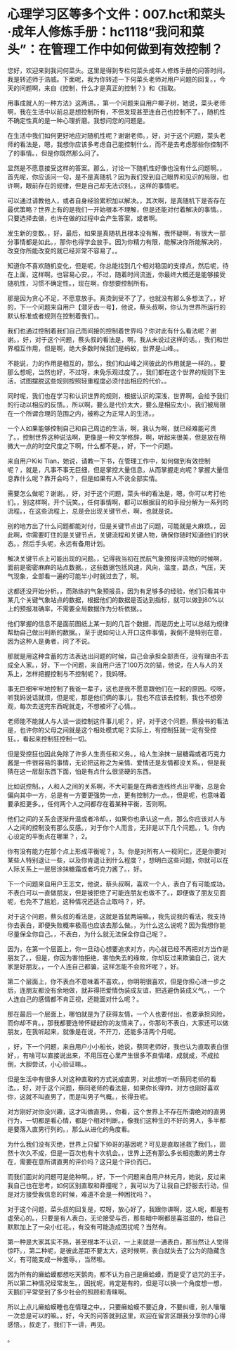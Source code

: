 # 心理学习区等多个文件：007.hct和菜头·成年人修炼手册：hc1118“我问和菜头”：在管理工作中如何做到有效控制？

您好，欢迎来到我问何菜头。这里是得到专栏何菜头成年人修炼手册的问答时间，我是转述师于浩威。下面呢，我为你转述一下何菜头老师对用户问题的回复。，今天的问题啊，来自《控制，什么才是真正的控制？》和《指取。

用事成就人的一种方法》这两讲。，第一个问题来自用户椰子树，她说，菜头老师啊，我在生活中以前总是想控制所有，不但发现甚至连自己也控制不了。，随机性不确定性真的是一种心理折磨。我想问您的问题是。

在生活中我们如何更好地应对随机性呢？谢谢老师。，好，对于这个问题，菜头老师的看法是，嗯，我想你应该多考虑自己能控制什么，而不是去考虑那些你控制不了的事情。，但是你既然那么问了。

显然是不愿意接受这样的答案。那么，讨论一下随机性好像也没有什么问题啊。，首先呢，你应该问一句，是不是真随机？因为我们受到自己眼界和见识的局限，也许啊，眼前存在的规律，但是自己却无法识别。，这样的事情呢。

可以通过请教他人，或者自身经验累积加以解决。，其次啊，是真随机下是否存在最优策略？世界上有的是我们一开始根本不理解，但是还能对付着解决的事情。，只要选择去做，也许在做的过程中会产生答案，或者啊。

发生新的变数。，好，最后，如果是真随机且根本没有解，我怀疑啊，有很大一部分事情都是如此。，那你也得学会放手。因为你精力有限，能解决你所能解决的，改变你所能改变的就已经非常不容易了。。

知道你不喜欢随机变化，但是呢，你总能找到几个相对稳固的支撑点，然后呢，待在上面，这样啊，也容易心安。，不过，随着时间流逝，你最终大概还是能够接受随机性，习惯不确定性。，现在啊，你想要控制所有。

那是因为贪心不足，不愿意放手。真烫到受不了了，也就没有那么多想法了。，好的，下一个问题来自用户【潜牙齿一号】，他说，蔡头叔啊，你认为世界所运行的默认标准或者规则在控制着我们，。

我们也通过控制着我们自己而间接的控制着世界吗？你对此有什么看法呢？谢谢。，好，对于这个问题，蔡头叔的看法是，啊，我从未说过这样的话。，我们和世界相互作用，但是啊，绝大多数时候我们是蚂蚁，世界是山峰。。

不能说，力的作用是相互的，那么，我们和山峰之间彼此的作用就是一样的。，要那么想呢，当然也好，不过呀，未免乐观过度了。，我们都在这个世界的规则下生活，试图摆脱这些规则按照轻重程度必须付出相应的代价。。

同时呢，我们也在学习和认识世界的规则，根据认识的深浅，世界啊，会给予我们的行动以相应的反馈。，所以啊，要么是代价太大，要么是相应太小，我们被局限在一个所谓合理的范围之内，被称之为正常人的生活。。

一个人如果能够控制自己和自己周边的生活，啊，我认为啊，就已经难能可贵了。，控制世界这种说法啊，更像是一种文学修辞，啊，听起来很美，但是放在稍微大一点的时空尺度之下啊，什么都不是。，好，下一个问题。

来自用户Kiki Tian，她说，请教一下书，在管理工作中，如何做到有效控制呢？，就是，凡事不事无巨细，但是掌控大量信息，从而掌握走向呢？掌握大量信息靠什么呢？靠开会吗？，但是如果有人不说全部实情。

需要怎么做呢？谢谢。，好，对于这个问题，菜头书的看法是，嗯，你可以考打他们。，别这样啊，开个玩笑。，任何事情啊，都可以根据目的和手段分解为一系列的流程。，在这些流程上，总是会出现关键节点，啊，也就是说。

别的地方出了什么问题都能对付，但是关键节点出了问题，可能就是大麻烦。，因此啊，你需要盯住的是关键节点，关键流程和关键人物，确保你随时知道他们的状态。，然后手头呢，永远有备用计划。

解决关键节点上可能出现的问题。，记得我当初在民航气象预报评流物的时候啊，面前是密密麻麻的站点数据。，这些数据包括风速，风向，温度，路点，气压，天气现象，全部看一遍的可能半小时就过去了，啊。

这都还没开始分析。，而熟练的气象预报员，因为有足够多的经验，他们只看其中某几个关键气象站点的数据，根据他们的数据是否达到指标，就可以做到80%以上的预报准确率，不需要全局数据作为分析依据。。

他们掌握的信息不是面前图纸上某一刻的几百个数据，而是历史上可以总结为规律帮助自己做出判断的数据。，至于说如何让人开口这件事情，我倒不是特别在意，因为这种人是勇者，问了不说。

那就是用这种含蓄的方法表达出问题的时候，自己会承担全部责任，没有理由不去成全人家。，好，下一个问题，来自用户活了100万次的猫，他说，在人与人的关系上，怎样把握控制与不控制呢？，我妈呀。

事无巨细牢牢地控制了我爸一辈子，这也是我不愿意跟他们在一起的原因。哎呀，听我妈说话就烦，但是呢，那是他们俩的事儿，我也不应该去控制，我也不想旁观，每次去送完东西呢就走，不想被坏了心情。。

老师能不能就人与人谈一谈控制这件事儿呢？，好，对于这个问题，蔡投书的看法是，也许你的父母之间就是这个相处模式呢？实际上，有控制狂就一定有受控狂。，看起来控制狂控制一切。

但是受控狂也因此免除了许多人生责任和义务。，给人生涂抹一层糖霜或者巧克力酱是一件很容易的事情，无论把这称之为亲情、爱情还是友情都没关系。，但是我猜在这一层甜东西下面，怕是有点什么很坚硬的东西。

比如说控制。，人和人之间的关系啊，不大可能是在两者连线终点出平衡，总是会偏向其中一方，总是有一方要更强势一点，更有控制力一点。，但是呢，也意味着要承担更多。，任何两个人之间都存在着某种平衡，否则啊。

他们之间的关系会逐渐升温或者冷却。，如果你也承认这一点，那么你应该对人与人之间的控制没有那么反感。，对于你个人而言，无非是以下几个问题。，1。你内心设定的平衡点在哪里？，2。

你有没有能力在那个点上形成平衡呢？，3。你是对所有人一视同仁，还是你要对某些人特别退让一些，以及你肯退让到什么程度？，想明白这些问题，你就可以在人际关系上一层层涂抹糖霜或者巧克力酱了。，好。

下一个问题来自用户王志文，他说，蔡头叔啊，喜欢一个人，表白了有可能成功，不表白可以一直做朋友，但是被拒绝了可能连朋友也做不了。，即便做了朋友见面呢，也免不了尴尬，这种情况还适合止取吗？，好。

对于这个问题，蔡头叔的看法是，这就是首鼠两端嘛。，我先说我的看法，我支持你去表白，即便失败概率极高也应该去那么做。，为什么这么说呢？因为我想你能尽量保全你自己。，不表白，为什么就无法保全你自己呢？。

因为，在第一个层面上，你一旦动心想要追求对方，内心就已经不再把对方当作是朋友了。，但是，你因为害怕拒绝，害怕失去的缘故，你却反过来欺骗自己，说大家是好朋友。，一个人连自己都骗，这样怎能不会败坏呢？，好。

第二个层面上，你不表白不意味着不喜欢。，你明明很喜欢，但是你担心进一步之后，连朋友都没有余地做，就非得把爱情伪装成友谊，把逃避伪装成义气。，一个人连自己的感情都不肯正视，还能面对什么呢？。

那在最后一个层面上，哪怕就是为了获得友情，一个人也要付出，也要承担风险，而你却不肯。，那我都要连带怀疑起你的友情来了。，你那句不表白，大家还可以做朋友，在我听起来，就像是在说，不开刀，还能多活两个月呢。

，好，下一个问题，来自用户小小船长，她说，蔡同老师好，我也认为直取表白很好，，有啥可以直接说出来，不用压在心里产生很多不良情绪，成就成，不成拉倒，大胆尝试，小心验证嘛。。

但是生活中有很多人对这种直取的方式说成直男，对此想听一听蔡同老师的看法。，好，对于这个问题，蔡同老师的看法是，如果你长得帅，对方也刚好喜欢你，这就不叫直男了，而是叫男子气概。，长得丑呢。

对方刚好对你没兴趣，这才叫做直男。，你看，这个世界上不存在所谓绝对的直男行为，一切都是看心情，都是个相对判断。，像我们这种生的不好的男人，多半都是要落入直男行列的。，那么从进化的角度看。

为什么我们没有灭绝，世界上只留下帅哥的基因呢？可见是直取拯救了我们。，固然十次久不成，但是一百次也有十次机会。，世界上还有那么多长相抱歉的男士存在，需要在意所谓直男的评价吗？这只是个评价而已。

而我们面对的问题可是绝种啊。，好，下一个问题来自用户林元月，她说，反过来我自己也在思考，如何区别直取和莽撞呢？，我可以为了让我自己舒服去行动，但是对方接受我信息的时候，难道不会是一种困扰吗？。

对于这个问题，菜头叔的回复是，哎呀，放心好了，我跟你讲啊，这人呢，都是有虚荣心的。，只要是有人表白，无论接受与否，那些暗中啊都是喜滋滋的，给自己默默加上了一朵小红花。，有没有可能造成困扰呢？当然有。

第一种是大家其实不熟，甚至根本不认识，一上来就是一通表白，那当然让人觉得惊吓。，第二种呢，是彼此差距不要太大，这时候啊，表白就失去了公为的隐藏含义，有可能变成一种羞辱。，当然啦。

因为所有的癞蛤蟆都想吃天鹅肉，都不认为自己是癞蛤蟆，而是受了诅咒的王子，所以第二种情况经常发生。，困扰呢，肯定是有的，但是可以换一个角度想一想，天鹅们平常受到了多少社会的照顾和青睐啊。

所以上点儿癞蛤蟆睡也在情理之中。，只要癞蛤蟆不要近身，不要纠缠，别人嚷嚷一次总是可以的嘛。，好，今天的问答就到这里，欢迎在留言区跟我分享你的心得感悟。，叔走了，我们下一讲，再见。

。